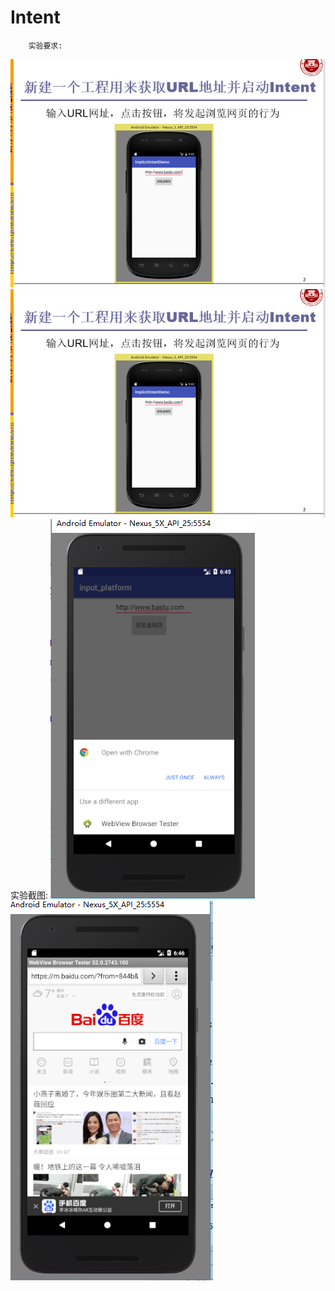 #		Intent
		实验要求:
![Image text](https://raw.githubusercontent.com/luoyijie123/lyj/master/Android实验三_Intent/Mywebview/image/require1.PNG)
![Image text](https://raw.githubusercontent.com/luoyijie123/lyj/master/Android实验三_Intent/Mywebview/image/require1.PNG)
		实验截图:
![Image text](https://raw.githubusercontent.com/luoyijie123/lyj/master/Android实验三_Intent/Mywebview/image/run1.PNG)
![Image text](https://raw.githubusercontent.com/luoyijie123/lyj/master/Android实验三_Intent/Mywebview/image/run2.PNG)
		
